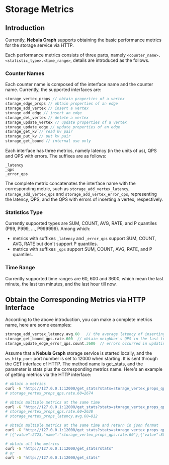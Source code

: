 # Storage Metrics

## Introduction

Currently, **Nebula Graph** supports obtaining the basic performance metrics for the storage service via HTTP.

Each performance metrics consists of three parts, namely `<counter_name>.<statistic_type>.<time_range>`, details are introduced as the follows.

### Counter Names

Each counter name is composed of the interface name and the counter name. Currently, the supported interfaces are:

```cpp
storage_vertex_props // obtain properties of a vertex
storage_edge_props // obtain properties of an edge
storage_add_vertex // insert a vertex
storage_add_edge // insert an edge
storage_del_vertex // delete a vertex
storage_update_vertex // update properties of a vertex
storage_update_edge // update properties of an edge
storage_get_kv // read kv pair
storage_put_kv // put kv pair
storage_get_bound // internal use only
```

Each interface has three metrics, namely latency (in the units of us), QPS and QPS with errors. The suffixes are as follows:

```text
_latency
_qps
_error_qps
```

The complete metric concatenates the interface name with the corresponding metric, such as `storage_add_vertex_latency`, `storage_add_vertex_qps` and `storage_add_vertex_error_qps`, representing the latency, QPS, and the QPS with errors of inserting a vertex, respectively.

### Statistics Type

Currently supported types are SUM, COUNT, AVG, RATE, and P quantiles (P99, P999, ..., P999999). Among which:

- metrics with suffixes `_latency` and `_error_qps` support SUM, COUNT, AVG, RATE but don't support P quantiles.
- metrics with suffixes `_qps` support SUM, COUNT, AVG, RATE, and P quantiles.

### Time Range

Currently supported time ranges are 60, 600 and 3600, which mean the last minute, the last ten minutes, and the last hour till now.

## Obtain the Corresponding Metrics via HTTP Interface

According to the above introduction, you can make a complete metrics name, here are some examples:

```cpp
storage_add_vertex_latency.avg.60   // the average latency of inserting a vertex in the last minute
storage_get_bound_qps.rate.600  // obtain neighbor's QPS in the last ten minutes
storage_update_edge_error_qps.count.3600  // errors occurred in updating an edge in the last hour
```

Assume that a **Nebula Graph** storage service is started locally, and the `ws_http_port` port number is set to 12000 when starting. It is sent through the GET interface of HTTP. The method name is get_stats, and the parameter is stats plus the corresponding metrics name. Here's an example of getting metrics via the HTTP interface:

```bash
# obtain a metrics
curl -G "http://127.0.0.1:12000/get_stats?stats=storage_vertex_props_qps.rate.60"
# storage_vertex_props_qps.rate.60=2674

# obtain multiple metrics at the same time
curl -G "http://127.0.0.1:12000/get_stats?stats=storage_vertex_props_qps.rate.60,storage_vertex_props_latency.avg.60"
# storage_vertex_props_qps.rate.60=2638
# storage_vertex_props_latency.avg.60=812

# obtain multiple metrics at the same time and return in json format
curl -G "http://127.0.0.1:12000/get_stats?stats=storage_vertex_props_qps.rate.60,storage_vertex_props_latency.avg.60&returnjson"
# [{"value":2723,"name":"storage_vertex_props_qps.rate.60"},{"value":804,"name":"storage_vertex_props_latency.avg.60"}]

# obtain all the metrics
curl -G "http://127.0.0.1:12000/get_stats?stats"
# or
curl -G "http://127.0.0.1:12000/get_stats"
```
